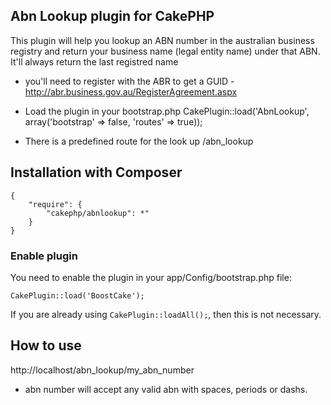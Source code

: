 ## Abn Lookup plugin for CakePHP


This plugin will help you lookup an ABN number in the australian business registry and return your business name (legal entity name) under that ABN.
It'll always return the last registred name


 * you'll need to register with the ABR to get a GUID - http://abr.business.gov.au/RegisterAgreement.aspx
 
 * Load the plugin in your bootstrap.php CakePlugin::load('AbnLookup', array('bootstrap' => false, 'routes' => true));
 * There is a predefined route for the look up /abn_lookup
 
 

 ## Installation with Composer


	{
		"require": {
			"cakephp/abnlookup": *"
		}
	}

### Enable plugin

You need to enable the plugin in your app/Config/bootstrap.php file:

`CakePlugin::load('BoostCake');`

If you are already using `CakePlugin::loadAll();`, then this is not necessary.
## How to use


http://localhost/abn_lookup/my_abn_number

* abn number will accept any valid abn with spaces, periods or dashs. 
